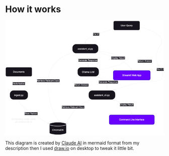 # How it works

![alt privategpt](images/privategpt.drawio.png "privategpt")

This diagram is created by [Claude AI](https://claude.ai/) in mermaid format from my description 
then I used [draw.io](https://app.diagrams.net/) on desktop to tweak it little bit.

